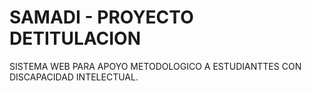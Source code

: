 # SAMADI - PROYECTO DETITULACION
SISTEMA WEB PARA APOYO METODOLOGICO A ESTUDIANTTES CON DISCAPACIDAD INTELECTUAL.
